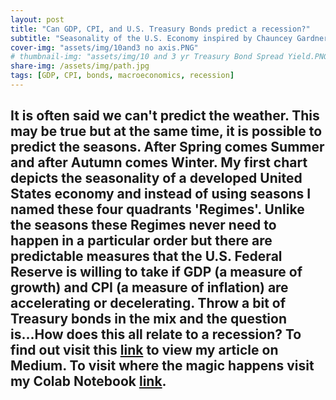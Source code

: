 ```yaml
---
layout: post
title: "Can GDP, CPI, and U.S. Treasury Bonds predict a recession?"
subtitle: "Seasonality of the U.S. Economy inspired by Chauncey Gardner" 
cover-img: "assets/img/10and3 no axis.PNG"
# thumbnail-img: "assets/img/10 and 3 yr Treasury Bond Spread Yield.PNG"
share-img: /assets/img/path.jpg
tags: [GDP, CPI, bonds, macroeconomics, recession]
---
```

## It is often said we can't predict the weather. This may be true but at the same time, it is possible to predict the seasons. After Spring comes Summer and after Autumn comes Winter. My first chart depicts the seasonality of a developed United States economy and instead of using seasons I named these four quadrants 'Regimes'. Unlike the seasons these Regimes never need to happen in a particular order but there are predictable measures that the U.S. Federal Reserve is willing to take if GDP (a measure of growth) and CPI (a measure of inflation) are accelerating or decelerating. Throw a bit of Treasury bonds in the mix and the question is...How does this all relate to a recession? To find out visit this [link](https://medium.com/@dabordel/can-gdp-cpi-and-treasury-bonds-signal-a-looming-recession-52db4142a133) to view my article on Medium. To visit where the magic happens visit my Colab Notebook [link](https://colab.research.google.com/drive/18gvDB6PDRhUzLM-or5L6Z4BnUf_6FwPQ?usp=sharing).
